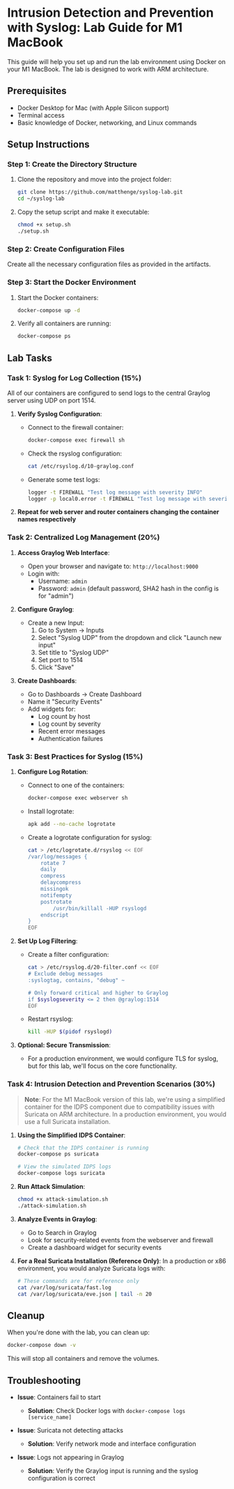 # Intrusion Detection and Prevention with Syslog: Lab Guide for M1 MacBook

This guide will help you set up and run the lab environment using Docker on your M1 MacBook. The lab is designed to work with ARM architecture.

## Prerequisites

- Docker Desktop for Mac (with Apple Silicon support)
- Terminal access
- Basic knowledge of Docker, networking, and Linux commands

## Setup Instructions

### Step 1: Create the Directory Structure

1. Clone the repository and move into the project folder:
   ```bash
   git clone https://github.com/matthenge/syslog-lab.git
   cd ~/syslog-lab
   ```

2. Copy the setup script and make it executable:
   ```bash
   chmod +x setup.sh
   ./setup.sh
   ```

### Step 2: Create Configuration Files

Create all the necessary configuration files as provided in the artifacts.

### Step 3: Start the Docker Environment

1. Start the Docker containers:
   ```bash
   docker-compose up -d
   ```

2. Verify all containers are running:
   ```bash
   docker-compose ps
   ```

## Lab Tasks

### Task 1: Syslog for Log Collection (15%)

All of our containers are configured to send logs to the central Graylog server using UDP on port 1514.

1. **Verify Syslog Configuration**:
   - Connect to the firewall container:
     ```bash
     docker-compose exec firewall sh
     ```
   - Check the rsyslog configuration:
     ```bash
     cat /etc/rsyslog.d/10-graylog.conf
     ```
   - Generate some test logs:
     ```bash
     logger -t FIREWALL "Test log message with severity INFO"
     logger -p local0.error -t FIREWALL "Test log message with severity ERROR"
     ```

2. **Repeat for web server and router containers changing the container names respectively**

### Task 2: Centralized Log Management (20%)

1. **Access Graylog Web Interface**:
   - Open your browser and navigate to: `http://localhost:9000`
   - Login with:
     - Username: `admin`
     - Password: `admin` (default password, SHA2 hash in the config is for "admin")

2. **Configure Graylog**:
   - Create a new Input:
     1. Go to System → Inputs
     2. Select "Syslog UDP" from the dropdown and click "Launch new input"
     3. Set title to "Syslog UDP"
     4. Set port to 1514
     5. Click "Save"

3. **Create Dashboards**:
   - Go to Dashboards → Create Dashboard
   - Name it "Security Events"
   - Add widgets for:
     - Log count by host
     - Log count by severity
     - Recent error messages
     - Authentication failures

### Task 3: Best Practices for Syslog (15%)

1. **Configure Log Rotation**:
   - Connect to one of the containers:
     ```bash
     docker-compose exec webserver sh
     ```
   - Install logrotate:
     ```bash
     apk add --no-cache logrotate
     ```
   - Create a logrotate configuration for syslog:
     ```bash
     cat > /etc/logrotate.d/rsyslog << EOF
     /var/log/messages {
         rotate 7
         daily
         compress
         delaycompress
         missingok
         notifempty
         postrotate
             /usr/bin/killall -HUP rsyslogd
         endscript
     }
     EOF
     ```

2. **Set Up Log Filtering**:
   - Create a filter configuration:
     ```bash
     cat > /etc/rsyslog.d/20-filter.conf << EOF
     # Exclude debug messages
     :syslogtag, contains, "debug" ~
     
     # Only forward critical and higher to Graylog
     if $syslogseverity <= 2 then @graylog:1514
     EOF
     ```
   - Restart rsyslog:
     ```bash
     kill -HUP $(pidof rsyslogd)
     ```

3. **Optional: Secure Transmission**:
   - For a production environment, we would configure TLS for syslog, but for this lab, we'll focus on the core functionality.

### Task 4: Intrusion Detection and Prevention Scenarios (30%)

> **Note**: For the M1 MacBook version of this lab, we're using a simplified container for the IDPS component due to compatibility issues with Suricata on ARM architecture. In a production environment, you would use a full Suricata installation.

1. **Using the Simplified IDPS Container**:
   ```bash
   # Check that the IDPS container is running
   docker-compose ps suricata
   
   # View the simulated IDPS logs
   docker-compose logs suricata
   ```

2. **Run Attack Simulation**:
   ```bash
   chmod +x attack-simulation.sh
   ./attack-simulation.sh
   ```

3. **Analyze Events in Graylog**:
   - Go to Search in Graylog
   - Look for security-related events from the webserver and firewall
   - Create a dashboard widget for security events

4. **For a Real Suricata Installation (Reference Only)**:
   In a production or x86 environment, you would analyze Suricata logs with:
   ```bash
   # These commands are for reference only
   cat /var/log/suricata/fast.log
   cat /var/log/suricata/eve.json | tail -n 20
   ```

## Cleanup

When you're done with the lab, you can clean up:

```bash
docker-compose down -v
```

This will stop all containers and remove the volumes.

## Troubleshooting

- **Issue**: Containers fail to start
  - **Solution**: Check Docker logs with `docker-compose logs [service_name]`

- **Issue**: Suricata not detecting attacks
  - **Solution**: Verify network mode and interface configuration

- **Issue**: Logs not appearing in Graylog
  - **Solution**: Verify the Graylog input is running and the syslog configuration is correct
 
